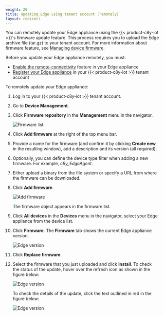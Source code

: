 ```yaml
---
weight: 20
title: Updating Edge using tenant account (remotely)
layout: redirect
---
```


You can remotely update your Edge appliance using the {{< product-c8y-iot >}}'s firmware update feature. This process requires you to upload the Edge archive file (tar.gz) to your tenant account. For more information about firmware feature, see [Managing device firmware](/users-guide/device-management/#managing-device-firmware).

Before you update your Edge appliance remotely, you must:

- [Enable the remote-connectivity](/edge/configuration/#configuring-remote-connectivity) feature in your Edge appliance
- [Register your Edge appliance](/edge/configuration/#registering-the-edge-appliance-in-the-cumulocity-iot-tenant) in your {{< product-c8y-iot >}} tenant account

To remotely update your Edge appliance:

1. Log in to your {{< product-c8y-iot >}} tenant account.

2. Go to **Device Management**.

3. Click **Firmware repository** in the **Management** menu in the navigator.

   ![Firmware list](/images/users-guide/DeviceManagement/devmgmt-firmware-list.png)

4. Click **Add firmware** at the right of the top menu bar.

5. Provide a name for the firmware (and confirm it by clicking **Create new** in the resulting window), add a description and its version (all required).

6. Optionally, you can define the device type filter when adding a new firmware. For example, *c8y_EdgeAgent*.

7. Either upload a binary from the file system or specify a URL from where the firmware can be downloaded.

8. Click **Add firmware**.

   ![Add firmware](/images/edge/edge-firmware-upload.png)

   The firmware object appears in the firmware list.

9. Click **All devices** in the **Devices** menu in the navigator, select your Edge appliance from the device list.

10. Click **Firmware**. The **Firmware** tab shows the current Edge appliance version.

    ![Edge version](/images/edge/edge-firmware-current-version.png)

11. Click **Replace firmware**.

12. Select the firmware that you just uploaded and click **Install**.
    To check the status of the update, hover over the refresh icon as shown in the figure below:

    ![Edge version](/images/edge/edge-check-remote-update-status.png)

    To check the details of the update, click the text outlined in red in the figure below:

    ![Edge version](/images/edge/edge-check-remote-update-full-log.png)